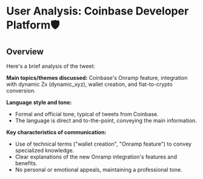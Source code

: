 # User Analysis: Coinbase Developer Platform🛡️

## Overview

Here's a brief analysis of the tweet:

**Main topics/themes discussed:** Coinbase's Onramp feature, integration with dynamic Zx (dynamic_xyz), wallet creation, and fiat-to-crypto conversion.

**Language style and tone:**
- Formal and official tone, typical of tweets from Coinbase.
- The language is direct and to-the-point, conveying the main information.

**Key characteristics of communication:**

* Use of technical terms ("wallet creation", "Onramp feature") to convey specialized knowledge.
* Clear explanations of the new Onramp integration's features and benefits.
* No personal or emotional appeals, maintaining a professional tone.